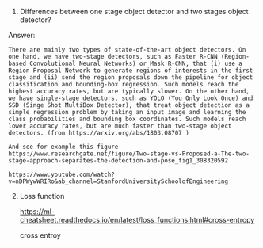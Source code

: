 1. Differences between one stage object detector and two stages object detector?
  
  Answer:
    
    There are mainly two types of state-of-the-art object detectors. On one hand, we have two-stage detectors, such as Faster R-CNN (Region-based Convolutional Neural Networks) or Mask R-CNN, that (i) use a Region Proposal Network to generate regions of interests in the first stage and (ii) send the region proposals down the pipeline for object classification and bounding-box regression. Such models reach the highest accuracy rates, but are typically slower. On the other hand, we have single-stage detectors, such as YOLO (You Only Look Once) and SSD (Singe Shot MultiBox Detector), that treat object detection as a simple regression problem by taking an input image and learning the class probabilities and bounding box coordinates. Such models reach lower accuracy rates, but are much faster than two-stage object detectors. (from https://arxiv.org/abs/1803.08707 )

    And see for example this figure https://www.researchgate.net/figure/Two-stage-vs-Proposed-a-The-two-stage-approach-separates-the-detection-and-pose_fig1_308320592

    https://www.youtube.com/watch?v=nDPWywWRIRo&ab_channel=StanfordUniversitySchoolofEngineering

2. Loss function

   https://ml-cheatsheet.readthedocs.io/en/latest/loss_functions.html#cross-entropy
   
   cross entroy 
